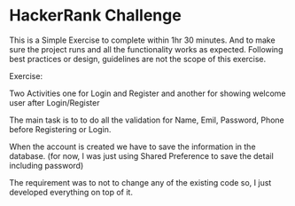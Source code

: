 # HackerRank Challenge

This is a Simple Exercise to complete within 1hr 30 minutes. And to make sure the project runs and all the functionality works as expected. Following best practices or design, guidelines are not the scope of this exercise. 

Exercise:

Two Activities one for Login and Register and another for showing welcome user after Login/Register

The main task is to to do all the validation for Name, Emil, Password, Phone before Registering or Login.

When the account is created we have to save the information in the database. (for now, I was just using Shared Preference to save the detail including password)

The requirement was to not to change any of the existing code so, I just developed everything on top of it. 

